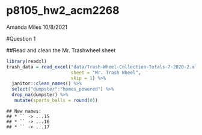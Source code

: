 p8105\_hw2\_acm2268
================
Amanda Miles
10/8/2021

\#Question 1

\#\#Read and clean the Mr. Trashwheel sheet

``` r
library(readxl)
trash_data = read_excel("data/Trash-Wheel-Collection-Totals-7-2020-2.xlsx",
                        sheet = "Mr. Trash Wheel",
                        skip = 1) %>%
  janitor::clean_names() %>%
  select("dumpster":"homes_powered") %>%
  drop_na(dumpster) %>%
   mutate(sports_balls = round(0))
```

    ## New names:
    ## * `` -> ...15
    ## * `` -> ...16
    ## * `` -> ...17
